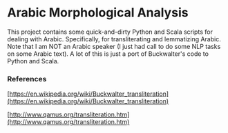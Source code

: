 # Arabic Morphological Analysis

This project contains some quick-and-dirty Python and Scala scripts for dealing with Arabic. Specifically, for transliterating and lemmatizing Arabic. Note that I am NOT an Arabic speaker (I just had call to do some NLP tasks on some Arabic text). A lot of this is just a port of Buckwalter's code to Python and Scala. 

### References

[https://en.wikipedia.org/wiki/Buckwalter_transliteration](https://en.wikipedia.org/wiki/Buckwalter_transliteration)

[http://www.qamus.org/transliteration.htm](http://www.qamus.org/transliteration.htm)
